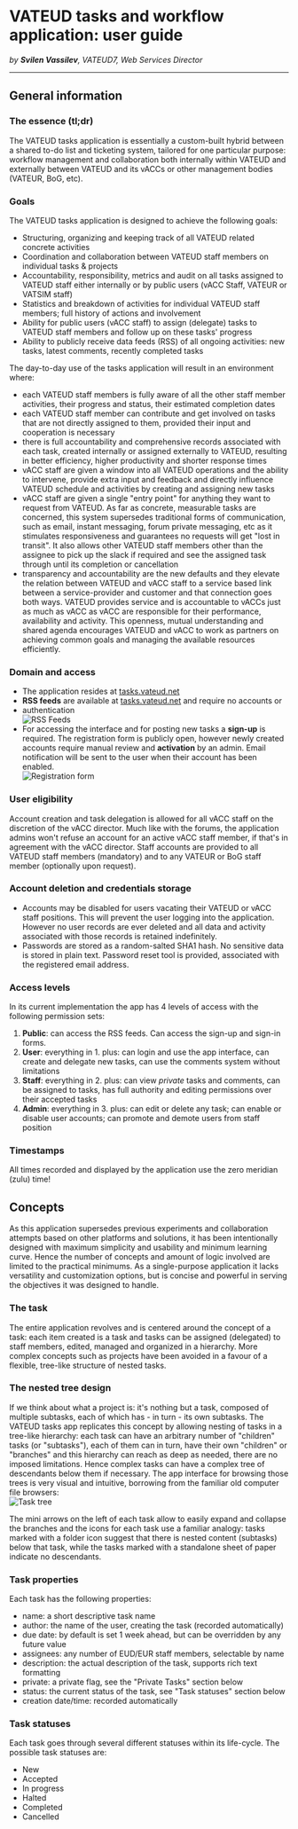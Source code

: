 # VATEUD tasks and workflow application: user guide

*by __Svilen Vassilev__, VATEUD7, Web Services Director*

___

## General information

### The essence (tl;dr)

The VATEUD tasks application is essentially a custom-built hybrid between a shared to-do
list and ticketing system, tailored for one particular purpose: workflow management and
collaboration both internally within VATEUD and externally between VATEUD and its vACCs
or other management bodies (VATEUR, BoG, etc).

### Goals

The VATEUD tasks application is designed to achieve the following goals:

* Structuring, organizing and keeping track of all VATEUD related concrete activities
* Coordination and collaboration between VATEUD staff members on individual tasks & projects
* Accountability, responsibility, metrics and audit on all tasks assigned to VATEUD staff
  either internally or by public users (vACC Staff, VATEUR or VATSIM staff)
* Statistics and breakdown of activities for individual VATEUD staff members; full history of
  actions and involvement
* Ability for public users (vACC staff) to assign (delegate) tasks to VATEUD staff members and
  follow up on these tasks' progress
* Ability to publicly receive data feeds (RSS) of all ongoing activities: new tasks, latest comments,
  recently completed tasks

The day-to-day use of the tasks application will result in an environment where:

* each VATEUD staff members is fully aware of all the other staff member activities, their progress
  and status, their estimated completion dates
* each VATEUD staff member can contribute and get involved on tasks that are not directly assigned to
  them, provided their input and cooperation is necessary
* there is full accountability and comprehensive records associated with each task, created internally
  or assigned externally to VATEUD, resulting in better efficiency, higher productivity and shorter
  response times
* vACC staff are given a window into all VATEUD operations and the ability to intervene, provide extra
  input and feedback and directly influence VATEUD schedule and activities by creating and assigning new
  tasks
* vACC staff are given a single "entry point" for anything they want to request from VATEUD. As far as
  concrete, measurable tasks are concerned, this system supersedes traditional forms of communication,
  such as email, instant messaging, forum private messaging, etc as it stimulates responsiveness and
  guarantees no requests will get "lost in transit". It also allows other VATEUD staff members other than
  the assignee to pick up the slack if required and see the assigned task through until its completion
  or cancellation
* transparency and accountability are the new defaults and they elevate the relation between VATEUD and vACC
  staff to a service based link between a service-provider and customer and that connection goes
  both ways. VATEUD provides service and is accountable to vACCs just as much as vACC as vACC are responsible
  for their performance, availability and activity. This openness, mutual understanding and shared agenda
  encourages VATEUD and vACC to work as partners on achieving common goals and managing the available
  resources efficiently.

### Domain and access

* The application resides at [tasks.vateud.net](http://tasks.vateud.net/)
* __RSS feeds__ are available at [tasks.vateud.net](http://tasks.vateud.net/) and require no accounts or
* authentication  
  ![RSS Feeds](http://i.imgur.com/FARLZs8.png)
* For accessing the interface and for posting new tasks a __sign-up__ is required. The registration form
  is publicly open, however newly created accounts require manual review and __activation__ by an admin.
  Email notification will be sent to the user when their account has been enabled.  
  ![Registration form](http://i.imgur.com/505u1RO.png)

### User eligibility
Account creation and task delegation is allowed for all vACC staff on the discretion of the vACC director.
Much like with the forums, the application admins won't refuse an account for an active vACC staff member,
if that's in agreement with the vACC director.
Staff accounts are provided to all VATEUD staff members (mandatory) and to any VATEUR or BoG staff member
(optionally upon request).

### Account deletion and credentials storage
* Accounts may be disabled for users vacating their VATEUD or vACC staff positions. This will prevent the
  user logging into the application. However no user records are ever deleted and all data and activity
  associated with those records is retained indefinitely.
* Passwords are stored as a random-salted SHA1 hash. No sensitive data is stored in plain text. Password
  reset tool is provided, associated with the registered email address.

### Access levels
In its current implementation the app has 4 levels of access with the following permission sets:

1. __Public__: can access the RSS feeds. Can access the sign-up and sign-in forms.
2. __User__: everything in 1. plus: can login and use the app interface, can create and delegate new tasks,
   can use the comments system without limitations
3. __Staff__: everything in 2. plus: can view _private_ tasks and comments, can be assigned to tasks,
   has full authority and editing permissions over their accepted tasks
4. __Admin__: everything in 3. plus: can edit or delete any task; can enable or disable user accounts;
   can promote and demote users from staff position

### Timestamps
All times recorded and displayed by the application use the zero meridian (zulu) time!
 
## Concepts
As this application supersedes previous experiments and collaboration attempts based on other platforms
and solutions, it has been intentionally designed with maximum simplicity and usability and minimum
learning curve. Hence the number of concepts and amount of logic involved are limited to the practical
minimums. As a single-purpose application it lacks versatility and customization options, but is concise
and powerful in serving the objectives it was designed to handle.

### The task
The entire application revolves and is centered around the concept of a task: each item created is a task
and tasks can be assigned (delegated) to staff members, edited, managed and organized in a hierarchy. More
complex concepts such as projects have been avoided in a favour of a flexible, tree-like structure of
nested tasks. 

### The nested tree design
If we think about what a project is: it's nothing but a task, composed of multiple subtasks, each of which
has - in turn - its own subtasks. The VATEUD tasks app replicates this concept by allowing nesting of tasks
in a tree-like hierarchy: each task can have an arbitrary number of "children" tasks (or "subtasks"), each
of them can in turn, have their own "children" or "branches" and this hierarchy can reach as deep as needed,
there are no imposed limitations. Hence complex tasks can have a complex tree of descendants below them if
necessary. The app interface for browsing those trees is very visual and intuitive, borrowing from the familiar
old computer file browsers:  
![Task tree](http://i.imgur.com/byGYw0U.png)

The mini arrows on the left of each task allow to easily expand and collapse the branches and the icons for
each task use a familiar analogy: tasks marked with a folder icon suggest that there is nested content (subtasks)
below that task, while the tasks marked with a standalone sheet of paper indicate no descendants.

### Task properties

Each task has the following properties:

* name: a short descriptive task name
* author: the name of the user, creating the task (recorded automatically)
* due date: by default is set 1 week ahead, but can be overridden by any future value
* assignees: any number of EUD/EUR staff members, selectable by name
* description: the actual description of the task, supports rich text formatting
* private: a private flag, see the "Private Tasks" section below
* status: the current status of the task, see "Task statuses" section below
* creation date/time: recorded automatically

### Task statuses
Each task goes through several different statuses within its life-cycle. The possible task statuses are:

* New
* Accepted
* In progress
* Halted
* Completed
* Cancelled